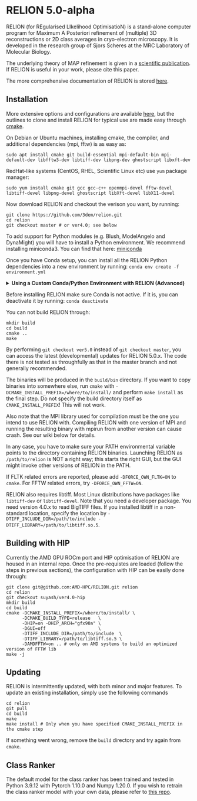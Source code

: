 RELION 5.0-alpha
============

RELION (for REgularised LIkelihood OptimisatioN) is a stand-alone computer
program for Maximum A Posteriori refinement of (multiple) 3D reconstructions
or 2D class averages in cryo-electron microscopy. It is developed in the
research group of Sjors Scheres at the MRC Laboratory of Molecular Biology.

The underlying theory of MAP refinement is given in a [scientific publication](https://www.ncbi.nlm.nih.gov/pubmed/22100448).
If RELION is useful in your work, please cite this paper.

The more comprehensive documentation of RELION is stored [here](https://relion.readthedocs.io/en/release-4.0/).

## Installation

More extensive options and configurations are available [here](https://relion.readthedocs.io/en/release-4.0/Installation.html),
but the outlines to clone and install RELION for typical use are made easy through [cmake](https://en.wikipedia.org/wiki/CMake).

On Debian or Ubuntu machines, installing cmake, the compiler, and additional dependencies (mpi, fftw) is as easy as:

```
sudo apt install cmake git build-essential mpi-default-bin mpi-default-dev libfftw3-dev libtiff-dev libpng-dev ghostscript libxft-dev
```

RedHat-like systems (CentOS, RHEL, Scientific Linux etc) use `yum` package manager:

```
sudo yum install cmake git gcc gcc-c++ openmpi-devel fftw-devel libtiff-devel libpng-devel ghostscript libXft-devel libX11-devel
```

Now download RELION and checkout the verison you want, by running:
```
git clone https://github.com/3dem/relion.git
cd relion
git checkout master # or ver4.0; see below
```

To add support for Python modules (e.g. Blush, ModelAngelo and DynaMight) you will have to install a Python environment.
We recommend installing miniconda3. You can find that here: [miniconda](https://docs.conda.io/en/latest/miniconda.html)

Once you have Conda setup, you can install all the RELION Python dependencies into a new environment by running:
```conda env create -f environment.yml```

<details>
<summary><b>Using a Custom Conda/Python Environment with RELION (Advanced)</b></summary>
To enforce RELION to utilize a particular Python interpreter, incorporate the following flag during the cmake call: 

```-DPYTHON_EXE_PATH=path/to/python```

Additionally, if you intend to make use of automatically downloaded pretrained model weights (used in e.g. Blush, ModelAngelo and Classranker),
it's recommended to set the TORCH_HOME directory. To do this, include the following flag:

```-DTORCH_HOME_PATH=path/to/torch/home```
</details>

Before installing RELION make sure Conda is not active. If it is, you can deactivate it by running:
```conda deactivate```

You can not build RELION through:

```
mkdir build
cd build
cmake ..
make
```

By performing `git checkout ver5.0` instead of `git checkout master`, you can access the latest
(developmental) updates for RELION 5.0.x. The code there is not tested as throughfully as that in
the master branch and not generally recommended.

The binaries will be produced in the `build/bin` directory. If you want to copy binaries
into somewhere else, run `cmake` with `-DCMAKE_INSTALL_PREFIX=/where/to/install/` and
perform `make install` as the final step. Do not specify the build directory itself
as `CMAKE_INSTALL_PREFIX`! This will not work.

Also note that the MPI library used for compilation must be the one you intend to use RELION with.
Compiling RELION with one version of MPI and running the resulting binary with mpirun from another
version can cause crash. See our wiki below for details.

In any case, you have to make sure your PATH environmental variable points to the directory
containing RELION binaries. Launching RELION as `/path/to/relion` is NOT a right way; this
starts the right GUI, but the GUI might invoke other versions of RELION in the PATH.

If FLTK related errors are reported, please add `-DFORCE_OWN_FLTK=ON` to
`cmake`. For FFTW related errors, try `-DFORCE_OWN_FFTW=ON`.

RELION also requires libtiff. Most Linux distributions have packages like `libtiff-dev` or `libtiff-devel`.
Note that you need a developer package. You need version 4.0.x to read BigTIFF files. If you installed
libtiff in a non-standard location, specify the location by
`-DTIFF_INCLUDE_DIR=/path/to/include -DTIFF_LIBRARY=/path/to/libtiff.so.5`.

## Building with HIP

Currently the AMD GPU ROCm port and HIP optimisation of RELION are housed in an internal repo.
Once the pre-requistes are loaded (follow the steps in previous sections), the configuration with HIP can be easily done through:
```
git clone git@github.com:AMD-HPC/RELION.git relion
cd relion
git checkout suyash/ver4.0-hip
mkdir build
cd build
cmake -DCMAKE_INSTALL_PREFIX=/where/to/install/ \
      -DCMAKE_BUILD_TYPE=release   \
      -DHIP=on -DHIP_ARCH="gfx90a" \
      -DGUI=off                    \
      -DTIFF_INCLUDE_DIR=/path/to/include  \
      -DTIFF_LIBRARY=/path/to/libtiff.so.5 \
      -DAMDFFTW=on .. # only on AMD systems to build an optimized version of FFTW lib
make -j
```

## Updating

RELION is intermittently updated, with both minor and major features.
To update an existing installation, simply use the following commands

```
cd relion
git pull
cd build
make
make install # Only when you have specified CMAKE_INSTALL_PREFIX in the cmake step
```

If something went wrong, remove the `build` directory and try again from `cmake`.


## Class Ranker
The default model for the class ranker has been trained and tested in Python 3.9.12 with Pytorch 1.10.0 and Numpy 1.20.0.
If you wish to retrain the class ranker model with your own data, please refer to [this repo](https://github.com/3dem/relion-classranker).
